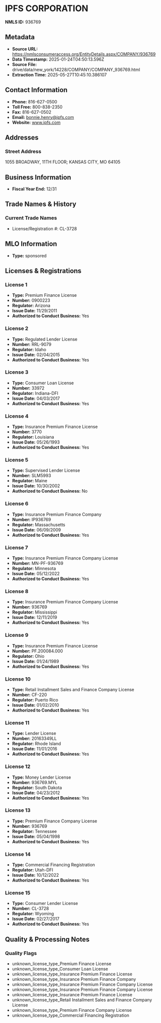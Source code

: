 # IPFS CORPORATION

**NMLS ID:** 936769

## Metadata
- **Source URL:** https://nmlsconsumeraccess.org/EntityDetails.aspx/COMPANY/936769
- **Data Timestamp:** 2025-01-24T04:50:13.596Z
- **Source File:** drive/data/new_york/14228/COMPANY/COMPANY_936769.html
- **Extraction Time:** 2025-05-27T10:45:10.386107

## Contact Information
- **Phone:** 816-627-0500
- **Toll Free:** 800-838-2350
- **Fax:** 816-627-0502
- **Email:** bonnie.henry@ipfs.com
- **Website:** www.ipfs.com

## Addresses
### Street Address
1055 BROADWAY, 11TH FLOOR; KANSAS CITY, MO 64105

## Business Information
- **Fiscal Year End:** 12/31

## Trade Names & History
### Current Trade Names
- License/Registration #: CL-3728

## MLO Information
- **Type:** sponsored

## Licenses & Registrations

### License 1
- **Type:** Premium Finance License
- **Number:** 0900223
- **Regulator:** Arizona
- **Issue Date:** 11/29/2011
- **Authorized to Conduct Business:** Yes

### License 2
- **Type:** Regulated Lender License
- **Number:** RRL-9079
- **Regulator:** Idaho
- **Issue Date:** 02/04/2015
- **Authorized to Conduct Business:** Yes

### License 3
- **Type:** Consumer Loan License
- **Number:** 33972
- **Regulator:** Indiana-DFI
- **Issue Date:** 04/03/2017
- **Authorized to Conduct Business:** Yes

### License 4
- **Type:** Insurance Premium Finance License
- **Number:** 3770
- **Regulator:** Louisiana
- **Issue Date:** 05/26/1993
- **Authorized to Conduct Business:** Yes

### License 5
- **Type:** Supervised Lender License
- **Number:** SLM5993
- **Regulator:** Maine
- **Issue Date:** 10/30/2002
- **Authorized to Conduct Business:** No

### License 6
- **Type:** Insurance Premium Finance Company
- **Number:** IP936769
- **Regulator:** Massachusetts
- **Issue Date:** 06/09/2009
- **Authorized to Conduct Business:** Yes

### License 7
- **Type:** Insurance Premium Finance Company License
- **Number:** MN-PF-936769
- **Regulator:** Minnesota
- **Issue Date:** 05/12/2022
- **Authorized to Conduct Business:** Yes

### License 8
- **Type:** Insurance Premium Finance Company License
- **Number:** 936769
- **Regulator:** Mississippi
- **Issue Date:** 12/11/2019
- **Authorized to Conduct Business:** Yes

### License 9
- **Type:** Insurance Premium Finance License
- **Number:** PF.200084.000
- **Regulator:** Ohio
- **Issue Date:** 01/24/1989
- **Authorized to Conduct Business:** Yes

### License 10
- **Type:** Retail Installment Sales and Finance Company License
- **Number:** CF-220
- **Regulator:** Puerto Rico
- **Issue Date:** 01/02/2010
- **Authorized to Conduct Business:** Yes

### License 11
- **Type:** Lender License
- **Number:** 20163349LL
- **Regulator:** Rhode Island
- **Issue Date:** 11/01/2016
- **Authorized to Conduct Business:** Yes

### License 12
- **Type:** Money Lender License
- **Number:** 936769.MYL
- **Regulator:** South Dakota
- **Issue Date:** 04/23/2012
- **Authorized to Conduct Business:** Yes

### License 13
- **Type:** Premium Finance Company License
- **Number:** 936769
- **Regulator:** Tennessee
- **Issue Date:** 05/04/1998
- **Authorized to Conduct Business:** Yes

### License 14
- **Type:** Commercial Financing Registration
- **Regulator:** Utah-DFI
- **Issue Date:** 10/12/2022
- **Authorized to Conduct Business:** Yes

### License 15
- **Type:** Consumer Lender License
- **Number:** CL-3728
- **Regulator:** Wyoming
- **Issue Date:** 02/27/2017
- **Authorized to Conduct Business:** Yes

## Quality & Processing Notes
### Quality Flags
- unknown_license_type_Premium Finance License
- unknown_license_type_Consumer Loan License
- unknown_license_type_Insurance Premium Finance License
- unknown_license_type_Insurance Premium Finance Company
- unknown_license_type_Insurance Premium Finance Company License
- unknown_license_type_Insurance Premium Finance Company License
- unknown_license_type_Insurance Premium Finance License
- unknown_license_type_Retail Installment Sales and Finance Company License
- unknown_license_type_Premium Finance Company License
- unknown_license_type_Commercial Financing Registration
